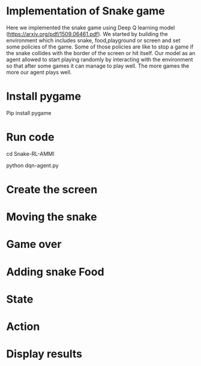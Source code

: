 # Implementation of Snake game 
Here we implemented the snake game using Deep Q learning model (https://arxiv.org/pdf/1509.06461.pdf). We started by building the environment which includes snake, food,playground or screen and set some policies of the game. Some of those policies are like to stop a game if the snake collides with the border of the screen or hit itself. Our model as an agent allowed to start playing randomly by interacting with the environment so that after some games it can manage to play well. The more games the more our agent plays well.

# Install pygame

Pip install pygame

# Run code

cd Snake-RL-AMMI

python dqn-agent.py


# Create the screen


# Moving the snake



# Game over



# Adding snake Food


# State


# Action


# Display results

